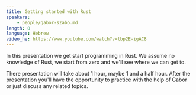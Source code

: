 ```yaml
---
title: Getting started with Rust
speakers:
    - people/gabor-szabo.md
length: 0
language: Hebrew
video_he: https://www.youtube.com/watch?v=lbp2E-igAC8
---
```


In this presentation we get start programming in Rust.
We assume no knowledge of Rust, we start from zero and we'll see where we can get to.

There presentation will take about 1 hour, maybe 1 and a half hour.
After the presentation you'll have the opportunity to practice with the help of Gabor or just discuss any related topics.



